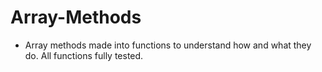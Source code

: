 # Array-Methods

- Array methods made into functions to understand how and what they do. All functions fully tested.
